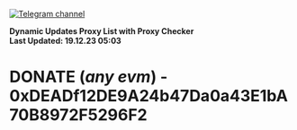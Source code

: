 [![Telegram channel](https://img.shields.io/endpoint?url=https://runkit.io/damiankrawczyk/telegram-badge/branches/master?url=https://t.me/n4z4v0d)](https://t.me/n4z4v0d) 

**Dynamic Updates Proxy List with Proxy Checker**  
**Last Updated: 19.12.23 05:03**

# DONATE (_any evm_) - 0xDEADf12DE9A24b47Da0a43E1bA70B8972F5296F2
